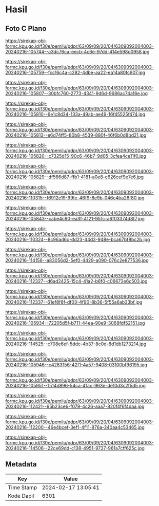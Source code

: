 # Hasil

## Foto C Plano

https://sirekap-obj-formc.kpu.go.id/f30e/pemilu/pdpr/63/09/09/20/04/6309092004003-20240216-105744--a3dc76ca-eecb-4c6e-97dd-414e598d0958.jpg

https://sirekap-obj-formc.kpu.go.id/f30e/pemilu/pdpr/63/09/09/20/04/6309092004003-20240216-105759--fcc16c4a-c282-4dbe-aa22-ea14a80fc907.jpg

https://sirekap-obj-formc.kpu.go.id/f30e/pemilu/pdpr/63/09/09/20/04/6309092004003-20240216-105807--30bfc760-2773-4341-9d6d-9686ac74a16e.jpg

https://sirekap-obj-formc.kpu.go.id/f30e/pemilu/pdpr/63/09/09/20/04/6309092004003-20240216-105810--6e1c8d34-133a-49ab-ae49-16f45525f474.jpg

https://sirekap-obj-formc.kpu.go.id/f30e/pemilu/pdpr/63/09/09/20/04/6309092004003-20240216-105813--e6d74ff5-80b8-4539-880f-46f6b0d8bd21.jpg

https://sirekap-obj-formc.kpu.go.id/f30e/pemilu/pdpr/63/09/09/20/04/6309092004003-20240216-105820--c7325d15-90c6-46b7-9d05-3cfea4ce11f0.jpg

https://sirekap-obj-formc.kpu.go.id/f30e/pemilu/pdpr/63/09/09/20/04/6309092004003-20240216-105829--df566d87-ffb1-4181-a0e8-c626cef9e7e6.jpg

https://sirekap-obj-formc.kpu.go.id/f30e/pemilu/pdpr/63/09/09/20/04/6309092004003-20240216-110315--f6912e19-99fe-46f9-8e9b-046c4ba26f80.jpg

https://sirekap-obj-formc.kpu.go.id/f30e/pemilu/pdpr/63/09/09/20/04/6309092004003-20240216-105843--cabe4c90-ea3f-4121-951c-a6f03374d8f7.jpg

https://sirekap-obj-formc.kpu.go.id/f30e/pemilu/pdpr/63/09/09/20/04/6309092004003-20240216-110324--8c96ad6c-dd23-44d3-948e-bca67bf8bc2b.jpg

https://sirekap-obj-formc.kpu.go.id/f30e/pemilu/pdpr/63/09/09/20/04/6309092004003-20240216-114156--a83056d2-5ef0-4429-a090-076c2e877536.jpg

https://sirekap-obj-formc.kpu.go.id/f30e/pemilu/pdpr/63/09/09/20/04/6309092004003-20240216-112327--d6ad2425-15c4-41a2-b6f0-c06672e6c503.jpg

https://sirekap-obj-formc.kpu.go.id/f30e/pemilu/pdpr/63/09/09/20/04/6309092004003-20240216-112337--61ef8f8f-df03-4f90-8b36-5f55a6ab33bf.jpg

https://sirekap-obj-formc.kpu.go.id/f30e/pemilu/pdpr/63/09/09/20/04/6309092004003-20240216-105934--72205d5f-b711-44ea-90e9-3068fdf52151.jpg

https://sirekap-obj-formc.kpu.go.id/f30e/pemilu/pdpr/63/09/09/20/04/6309092004003-20240216-114525--c708e6ef-5ddc-4b37-8c0d-8d1db1273214.jpg

https://sirekap-obj-formc.kpu.go.id/f30e/pemilu/pdpr/63/09/09/20/04/6309092004003-20240216-105946--c4283156-42f1-4a57-9408-03100bf96195.jpg

https://sirekap-obj-formc.kpu.go.id/f30e/pemilu/pdpr/63/09/09/20/04/6309092004003-20240216-105951--1514d896-54ca-41ac-963e-de10d3c2f5d5.jpg

https://sirekap-obj-formc.kpu.go.id/f30e/pemilu/pdpr/63/09/09/20/04/6309092004003-20240216-112421--95b23ce6-f079-4c26-aaa7-820f4f6f4daa.jpg

https://sirekap-obj-formc.kpu.go.id/f30e/pemilu/pdpr/63/09/09/20/04/6309092004003-20240216-112200--46e4bcef-3ef1-4f11-876a-240aa4c53465.jpg

https://sirekap-obj-formc.kpu.go.id/f30e/pemilu/pdpr/63/09/09/20/04/6309092004003-20240216-114506--22ce69dd-c138-4951-9737-961a7cff625c.jpg


## Metadata

| Key        | Value               |
| ---------- | ------------------- |
| Time Stamp | 2024-02-17 13:05:41 |
| Kode Dapil | 6301                |



